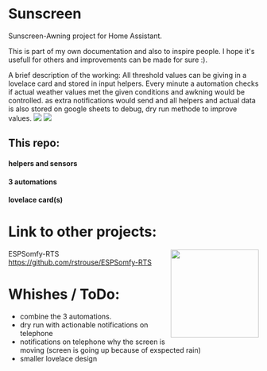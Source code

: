# Sunscreen
Sunscreen-Awning project for Home Assistant.

This is part of my own documentation and also to inspire people. 
I hope it's usefull for others and improvements can be made for sure :). 

A brief description of the working:
All threshold values can be giving in a lovelace card and stored in input helpers.
Every minute a automation checks if actual weather values met the given conditions and awkning would be controlled.
as extra notifications would send and all helpers and actual data is also stored on google sheets to debug, dry run methode to improve values.
<image src="https://github.com/remb0/Sunscreen/blob/main/screenshots/lovelace%20conditions.png?raw=true"></image>
<image src="https://github.com/remb0/Sunscreen/blob/main/screenshots/set%20lovelace.png?raw=true"></image>

## This repo:
#### helpers and sensors
#### 3 automations
#### lovelace card(s)


# Link to other projects:
ESPSomfy-RTS <image src="https://user-images.githubusercontent.com/47839015/218898940-3541b360-5c49-4e38-a918-392cd0408b76.png" style="width:177px;display:inline-block;float:right"></image>
https://github.com/rstrouse/ESPSomfy-RTS

# Whishes / ToDo:
- combine the 3 automations.
- dry run with actionable notifications on telephone
- notifications on telephone why the screen is moving (screen is going up because of exspected rain)
- smaller lovelace design
